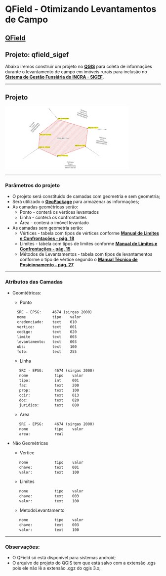 # QField - Otimizando Levantamentos de Campo
**[QField](https://qfield.org/docs/pt/user-guide/index.html)**
---
## Projeto: qfield_sigef

Abaixo iremos construir um projeto no **[QGIS](https://qgis.org/pt_BR/site/)** para coleta de informações durante o levantamento de campo em imóveis rurais para inclusão no **[Sistema de Gestão Funsiária do INCRA - SIGEF](https://sigef.incra.gov.br/)**.

---
## Projeto

![Imagem do Projeto](img_ex2.png)

---
### Parâmetros do projeto

* O projeto será constituído de camadas com geometria e sem geometria;
* Será utilizado o **[GeoPackage](https://www.geopackage.org/)** para armazenar as informações;
* As camadas geométricas serão:
   * Ponto - conterá os vértices levantados
   * Linha - conterá os confrontantes
   * Área - conterá o imóvel levantado
* As camadas sem geometria serão:
   * Vértices - tabela com tipos de vértices conforme **[Manual de Limites e Confrontações - pág. 18](https://sigef.incra.gov.br/static/documentos/manual_tecnico_limites_confrontacoes_1ed.pdf)**
   * Limites - tabela com tipos de limites conforme **[Manual de Limites e Confrontações - pág. 15](https://sigef.incra.gov.br/static/documentos/manual_tecnico_limites_confrontacoes_1ed.pdf)**
   * Métodos de Levantamentos - tabela com tipos de levantamentos conforme o tipo de vértice segundo o **[Manual Técnico de Posicionamento - pág. 27](https://sigef.incra.gov.br/static/documentos/manual_tecnico_posicionamento_1ed.pdf)**
---
### Atributos das Camadas

* Geomtétricas:
   * Ponto

    ```
      SRC - EPSG:     4674 (sirgas 2000)
      nome            tipo    valor
      credenciado:    text    010
      vertice:        text    001
      codigo:         text    020
      limite          text    003
      levantamento:   text    003
      obs:            text    100
      foto:           text    255
   ```
   * Linha

   ```
      SRC - EPSG:     4674 (sirgas 2000)
      nome            tipo    valor
      tipo:           int     001
      faz:            text    200
      prop:           text    100
      ccir:           text    013
      doc:            text    020
      juridico:       text    080
   ```

   * Area
   ```
      SRC - EPSG:     4674 (sirgas 2000)
      nome            tipo    valor
      area:           real    
   ```
* Não Geométricas
   * Vertice
   ```
      nome            tipo    valor
      chave:          text    001
      valor:          text    100    
   ```
   * Limites
   ```
      nome            tipo    valor
      chave:          text    003
      valor:          text    100    
   ```
   * MetodoLevantamento
   ```
      nome            tipo    valor
      chave:          text    003
      valor:          text    100    
   ```
---
### Observações:

* O QField só está disponível para sistemas android;
* O arquivo de projeto do QGIS tem que está salvo com a extensão .qgs pois ele não lê a extensão .qgz do qgis 3.x;